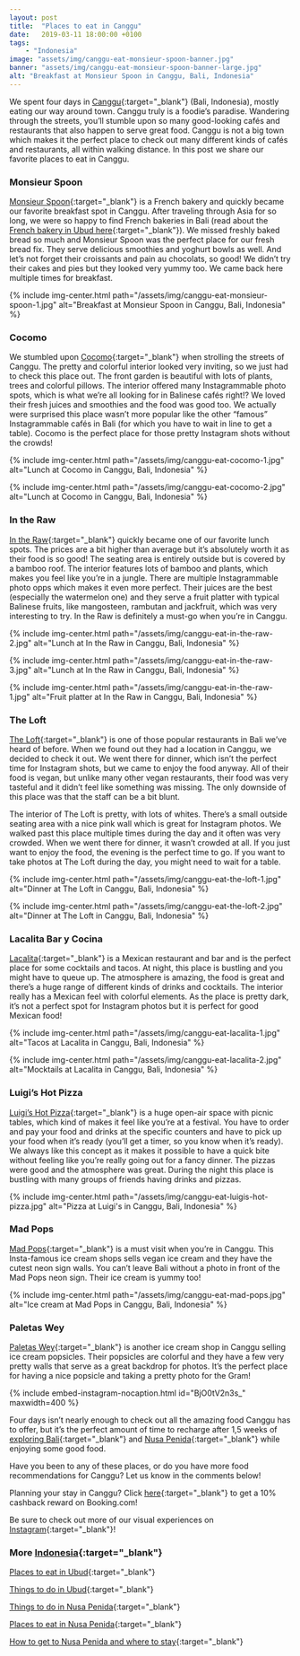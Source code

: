 ```yaml
---
layout: post
title:  "Places to eat in Canggu"
date:   2019-03-11 18:00:00 +0100
tags:
    - "Indonesia"
image: "assets/img/canggu-eat-monsieur-spoon-banner.jpg"
banner: "assets/img/canggu-eat-monsieur-spoon-banner-large.jpg"
alt: "Breakfast at Monsieur Spoon in Canggu, Bali, Indonesia"
---
```

 
We spent four days in [Canggu][canggu]{:target="_blank"} (Bali, Indonesia), mostly eating our way around town. Canggu truly is a foodie’s paradise. Wandering through the streets, you’ll stumble upon so many good-looking cafés and restaurants that also happen to serve great food. Canggu is not a big town which makes it the perfect place to check out many different kinds of cafés and restaurants, all within walking distance. In this post we share our favorite places to eat in Canggu.  
 
### Monsieur Spoon
 
[Monsieur Spoon][monsieur spoon]{:target="_blank"} is a French bakery and quickly became our favorite breakfast spot in Canggu. After traveling through Asia for so long, we were so happy to find French bakeries in Bali (read about the [French bakery in Ubud here][ubud eat]{:target="_blank"}). We missed freshly baked bread so much and Monsieur Spoon was the perfect place for our fresh bread fix. They serve delicious smoothies and yoghurt bowls as well. And let’s not forget their croissants and pain au chocolats, so good! We didn’t try their cakes and pies but they looked very yummy too. We came back here multiple times for breakfast.

{% include img-center.html path="/assets/img/canggu-eat-monsieur-spoon-1.jpg" alt="Breakfast at Monsieur Spoon in Canggu, Bali, Indonesia" %}
 
### Cocomo
 
We stumbled upon [Cocomo][cocomo]{:target="_blank"} when strolling the streets of Canggu. The pretty and colorful interior looked very inviting, so we just had to check this place out. The front garden is beautiful with lots of plants, trees and colorful pillows. The interior offered many Instagrammable photo spots, which is what we’re all looking for in Balinese cafés right!? We loved their fresh juices and smoothies and the food was good too. We actually were surprised this place wasn’t more popular like the other “famous” Instagrammable cafés in Bali (for which you have to wait in line to get a table). Cocomo is the perfect place for those pretty Instagram shots without the crowds!

{% include img-center.html path="/assets/img/canggu-eat-cocomo-1.jpg" alt="Lunch at Cocomo in Canggu, Bali, Indonesia" %}

{% include img-center.html path="/assets/img/canggu-eat-cocomo-2.jpg" alt="Lunch at Cocomo in Canggu, Bali, Indonesia" %}
 
### In the Raw
 
[In the Raw][in the raw]{:target="_blank"} quickly became one of our favorite lunch spots. The prices are a bit higher than average but it’s absolutely worth it as their food is so good! The seating area is entirely outside but is covered by a bamboo roof. The interior features lots of bamboo and plants, which makes you feel like you’re in a jungle. There are multiple Instagrammable photo opps which makes it even more perfect. Their juices are the best (especially the watermelon one) and they serve a fruit platter with typical Balinese fruits, like mangosteen, rambutan and jackfruit, which was very interesting to try. In the Raw is definitely a must-go when you’re in Canggu.

{% include img-center.html path="/assets/img/canggu-eat-in-the-raw-2.jpg" alt="Lunch at In the Raw in Canggu, Bali, Indonesia" %}

{% include img-center.html path="/assets/img/canggu-eat-in-the-raw-3.jpg" alt="Lunch at In the Raw in Canggu, Bali, Indonesia" %}

{% include img-center.html path="/assets/img/canggu-eat-in-the-raw-1.jpg" alt="Fruit platter at In the Raw in Canggu, Bali, Indonesia" %}
 
### The Loft
 
[The Loft][the loft]{:target="_blank"} is one of those popular restaurants in Bali we’ve heard of before. When we found out they had a location in Canggu, we decided to check it out. We went there for dinner, which isn’t the perfect time for Instagram shots, but we came to enjoy the food anyway. All of their food is vegan, but unlike many other vegan restaurants, their food was very tasteful and it didn’t feel like something was missing. The only downside of this place was that the staff can be a bit blunt.
 
The interior of The Loft is pretty, with lots of whites. There’s a small outside seating area with a nice pink wall which is great for Instagram photos. We walked past this place multiple times during the day and it often was very crowded. When we went there for dinner, it wasn’t crowded at all. If you just want to enjoy the food, the evening is the perfect time to go. If you want to take photos at The Loft during the day, you might need to wait for a table.

{% include img-center.html path="/assets/img/canggu-eat-the-loft-1.jpg" alt="Dinner at The Loft in Canggu, Bali, Indonesia" %}

{% include img-center.html path="/assets/img/canggu-eat-the-loft-2.jpg" alt="Dinner at The Loft in Canggu, Bali, Indonesia" %}
 
### Lacalita Bar y Cocina
 
[Lacalita][lacalita]{:target="_blank"} is a Mexican restaurant and bar and is the perfect place for some cocktails and tacos. At night, this place is bustling and you might have to queue up. The atmosphere is amazing, the food is great and there’s a huge range of different kinds of drinks and cocktails. The interior really has a Mexican feel with colorful elements. As the place is pretty dark, it’s not a perfect spot for Instagram photos but it is perfect for good Mexican food!

{% include img-center.html path="/assets/img/canggu-eat-lacalita-1.jpg" alt="Tacos at Lacalita in Canggu, Bali, Indonesia" %}

{% include img-center.html path="/assets/img/canggu-eat-lacalita-2.jpg" alt="Mocktails at Lacalita in Canggu, Bali, Indonesia" %}
 
### Luigi’s Hot Pizza
 
[Luigi’s Hot Pizza][luigis]{:target="_blank"} is a huge open-air space with picnic tables, which kind of makes it feel like you’re at a festival. You have to order and pay your food and drinks at the specific counters and have to pick up your food when it’s ready (you’ll get a timer, so you know when it’s ready). We always like this concept as it makes it possible to have a quick bite without feeling like you’re really going out for a fancy dinner. The pizzas were good and the atmosphere was great. During the night this place is bustling with many groups of friends having drinks and pizzas.

{% include img-center.html path="/assets/img/canggu-eat-luigis-hot-pizza.jpg" alt="Pizza at Luigi's in Canggu, Bali, Indonesia" %}
 
### Mad Pops
 
[Mad Pops][mad pops]{:target="_blank"} is a must visit when you’re in Canggu. This Insta-famous ice cream shops sells vegan ice cream and they have the cutest neon sign walls. You can’t leave Bali without a photo in front of the Mad Pops neon sign. Their ice cream is yummy too!

{% include img-center.html path="/assets/img/canggu-eat-mad-pops.jpg" alt="Ice cream at Mad Pops in Canggu, Bali, Indonesia" %}
 
### Paletas Wey
 
[Paletas Wey][paletas wey]{:target="_blank"} is another ice cream shop in Canggu selling ice cream popsicles. Their popsicles are colorful and they have a few very pretty walls that serve as a great backdrop for photos. It’s the perfect place for having a nice popsicle and taking a pretty photo for the Gram!

{% include embed-instagram-nocaption.html id="BjO0tV2n3s_" maxwidth=400 %}
 
Four days isn’t nearly enough to check out all the amazing food Canggu has to offer, but it’s the perfect amount of time to recharge after 1,5 weeks of [exploring Bali][things ubud]{:target="_blank"} and [Nusa Penida][things nusa penida]{:target="_blank"} while enjoying some good food.
 
Have you been to any of these places, or do you have more food recommendations for Canggu? Let us know in the comments below!

Planning your stay in Canggu? Click [here][booking.com]{:target="_blank"} to get a 10% cashback reward on Booking.com! 

Be sure to check out more of our visual experiences on [Instagram][instagram]{:target="_blank"}!

### More [Indonesia][indonesia]{:target="_blank"}

[Places to eat in Ubud][ubud eat]{:target="_blank"}

[Things to do in Ubud][things ubud]{:target="_blank"}

[Things to do in Nusa Penida][things nusa penida]{:target="_blank"}

[Places to eat in Nusa Penida][eat nusa penida]{:target="_blank"}

[How to get to Nusa Penida and where to stay][get to nusa penida]{:target="_blank"}

[instagram]: https://instagram.com/kipamojo 
[booking.com]: https://www.booking.com/s/35_6/joshsn24

[indonesia]: https://kipamojo.world/tags.html#indonesia
[ubud eat]: https://kipamojo.world/2019/01/28/Places-to-eat-in-Ubud-Bali.html
[things ubud]: https://kipamojo.world/2019/02/04/Things-to-do-in-Ubud-Bali.html
[things nusa penida]: https://kipamojo.world/2019/02/11/Things-to-do-in-Nusa-Penida.html
[eat nusa penida]: https://kipamojo.world/2019/02/18/Places-to-eat-in-Nusa-Penida.html
[get to nusa penida]: https://kipamojo.world/2019/02/25/How-to-get-to-Nusa-Penida-and-where-to-stay.html 

[canggu]: https://goo.gl/maps/Vf87iRdvAu52
[monsieur spoon]: https://goo.gl/maps/CRZsDumJ67F2
[cocomo]: https://goo.gl/maps/KnSjBBX3LNn
[in the raw]: https://goo.gl/maps/ycSaVwvp5832
[the loft]: https://goo.gl/maps/ku9fustVVwn
[lacalita]: https://goo.gl/maps/LAhRjYY7bcC2
[luigis]: https://goo.gl/maps/pruj5bHzVM72
[mad pops]: https://goo.gl/maps/vqfNjKJgedt
[paletas wey]: https://goo.gl/maps/M2zopQDsTB12

